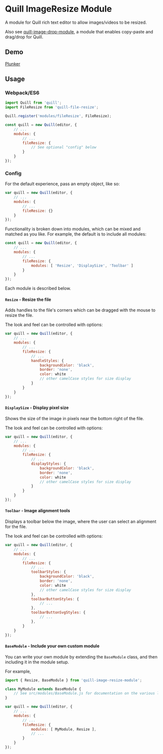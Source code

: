 # Quill ImageResize Module

A module for Quill rich text editor to allow images/videos to be resized.

Also see [quill-image-drop-module](https://github.com/kensnyder/quill-image-drop-module),
a module that enables copy-paste and drag/drop for Quill.

## Demo

[Plunker](https://plnkr.co/edit/gq708AOrSBOWSlHcFslG?p=preview)

## Usage

### Webpack/ES6

```javascript
import Quill from 'quill';
import FileResize from 'quill-file-resize';

Quill.register('modules/fileResize', FileResize);

const quill = new Quill(editor, {
    // ...
    modules: {
        // ...
        fileResize: {
            // See optional "config" below
        }
    }
});
```
### Config

For the default experience, pass an empty object, like so:
```javascript
var quill = new Quill(editor, {
    // ...
    modules: {
        // ...
        fileResize: {}
    }
});
```

Functionality is broken down into modules, which can be mixed and matched as you like. For example,
the default is to include all modules:

```javascript
const quill = new Quill(editor, {
    // ...
    modules: {
        // ...
        fileResize: {
            modules: [ 'Resize', 'DisplaySize', 'Toolbar' ]
        }
    }
});
```

Each module is described below.

#### `Resize` - Resize the file

Adds handles to the file's corners which can be dragged with the mouse to resize the file.

The look and feel can be controlled with options:

```javascript
var quill = new Quill(editor, {
    // ...
    modules: {
        // ...
        fileResize: {
            // ...
            handleStyles: {
                backgroundColor: 'black',
                border: 'none',
                color: white
                // other camelCase styles for size display
            }
        }
    }
});
```

#### `DisplaySize` - Display pixel size

Shows the size of the image in pixels near the bottom right of the file.

The look and feel can be controlled with options:

```javascript
var quill = new Quill(editor, {
    // ...
    modules: {
        // ...
        fileResize: {
            // ...
            displayStyles: {
                backgroundColor: 'black',
                border: 'none',
                color: white
                // other camelCase styles for size display
            }
        }
    }
});
```

#### `Toolbar` - Image alignment tools

Displays a toolbar below the image, where the user can select an alignment for the file.

The look and feel can be controlled with options:

```javascript
var quill = new Quill(editor, {
    // ...
    modules: {
        // ...
        fileResize: {
            // ...
            toolbarStyles: {
                backgroundColor: 'black',
                border: 'none',
                color: white
                // other camelCase styles for size display
            },
            toolbarButtonStyles: {
                // ...
            },
            toolbarButtonSvgStyles: {
                // ...
            },
        }
    }
});
```

#### `BaseModule` - Include your own custom module

You can write your own module by extending the `BaseModule` class, and then including it in
the module setup.

For example,

```javascript
import { Resize, BaseModule } from 'quill-image-resize-module';

class MyModule extends BaseModule {
    // See src/modules/BaseModule.js for documentation on the various lifecycle callbacks
}

var quill = new Quill(editor, {
    // ...
    modules: {
        // ...
        fileResize: {
            modules: [ MyModule, Resize ],
            // ...
        }
    }
});
```
